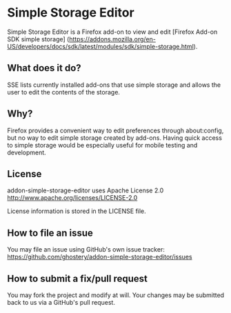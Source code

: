 Simple Storage Editor
=====================
Simple Storage Editor is a Firefox add-on to view and edit [Firefox Add-on SDK simple storage]
(https://addons.mozilla.org/en-US/developers/docs/sdk/latest/modules/sdk/simple-storage.html).


What does it do?
----------------
SSE lists currently installed add-ons that use simple storage and allows the user to edit the contents of the storage.


Why?
----
Firefox provides a convenient way to edit preferences through about:config, but no way
to edit simple storage created by add-ons. Having quick access to simple storage would be especially useful for 
mobile testing and development.


License
-------
addon-simple-storage-editor uses Apache License 2.0 http://www.apache.org/licenses/LICENSE-2.0

License information is stored in the LICENSE file.


How to file an issue
--------------------
You may file an issue using GitHub's own issue tracker: https://github.com/ghostery/addon-simple-storage-editor/issues


How to submit a fix/pull request
--------------------------------
You may fork the project and modify at will. Your changes may be submitted back to us via a GitHub's pull
request.
